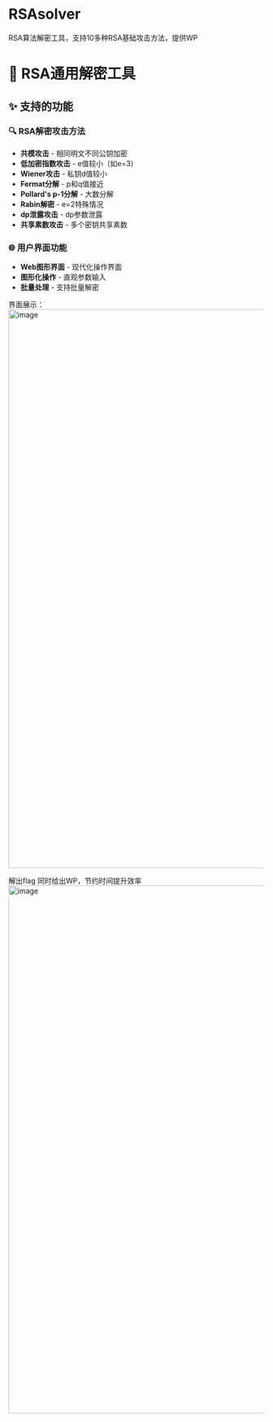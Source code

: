# RSAsolver
RSA算法解密工具，支持10多种RSA基础攻击方法，提供WP
# 🔐 RSA通用解密工具

## ✨ 支持的功能

### 🔍 RSA解密攻击方法
- **共模攻击** - 相同明文不同公钥加密
- **低加密指数攻击** - e值较小（如e=3）
- **Wiener攻击** - 私钥d值较小
- **Fermat分解** - p和q值接近
- **Pollard's p-1分解** - 大数分解
- **Rabin解密** - e=2特殊情况
- **dp泄露攻击** - dp参数泄露
- **共享素数攻击** - 多个密钥共享素数

### 🌐 用户界面功能
- **Web图形界面** - 现代化操作界面
- **图形化操作** - 直观参数输入
- **批量处理** - 支持批量解密

界面展示：
<img width="1887" height="1098" alt="image" src="https://github.com/user-attachments/assets/7659ee75-f77d-41b0-bcfc-814df0bbec0e" />

解出flag  同时给出WP，节约时间提升效率
<img width="1100" height="1037" alt="image" src="https://github.com/user-attachments/assets/cfcaaeb6-e266-4059-a7b3-503110d7667c" />




